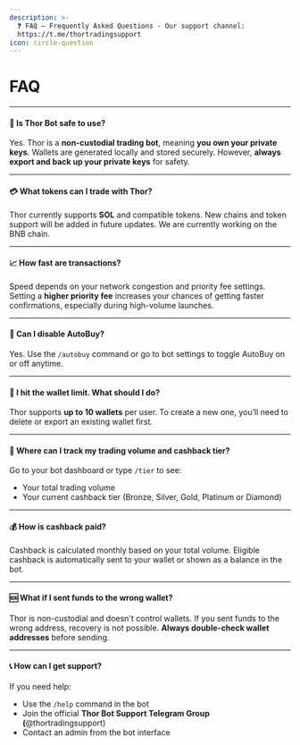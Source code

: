 ```yaml
---
description: >-
  ❓ FAQ – Frequently Asked Questions - Our support channel:
  https://t.me/thortradingsupport
icon: circle-question
---
```


# FAQ

***

#### 🔐 Is Thor Bot safe to use?

Yes. Thor is a **non-custodial trading bot**, meaning **you own your private keys**. Wallets are generated locally and stored securely. However, **always export and back up your private keys** for safety.

***

#### 💳 What tokens can I trade with Thor?

Thor currently supports **SOL** and compatible tokens. New chains and token support will be added in future updates. We are currently working on the BNB chain.

***

#### 📈 How fast are transactions?

Speed depends on your network congestion and priority fee settings. Setting a **higher priority fee** increases your chances of getting faster confirmations, especially during high-volume launches.

***

#### 🤖 Can I disable AutoBuy?

Yes. Use the `/autobuy` command or go to bot settings to toggle AutoBuy on or off anytime.

***

#### 👛 I hit the wallet limit. What should I do?

Thor supports **up to 10 wallets** per user. To create a new one, you’ll need to delete or export an existing wallet first.

***

#### 🧾 Where can I track my trading volume and cashback tier?

Go to your bot dashboard or type `/tier` to see:

* Your total trading volume
* Your current cashback tier (Bronze, Silver, Gold, Platinum or Diamond)

***

#### 💰 How is cashback paid?

Cashback is calculated monthly based on your total volume. Eligible cashback is automatically sent to your wallet or shown as a balance in the bot.

***

#### 🆘 What if I sent funds to the wrong wallet?

Thor is non-custodial and doesn't control wallets. If you sent funds to the wrong address, recovery is not possible. **Always double-check wallet addresses** before sending.

***

#### 📞 How can I get support?

If you need help:

* Use the `/help` command in the bot
* Join the official **Thor Bot Support Telegram Group (**@thortradingsupport)
* Contact an admin from the bot interface
